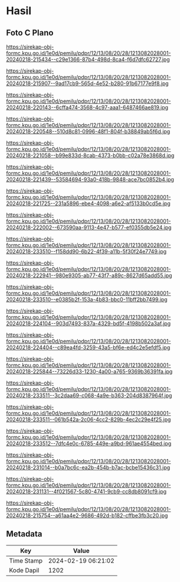 # Hasil

## Foto C Plano

https://sirekap-obj-formc.kpu.go.id/1e0d/pemilu/pdpr/12/13/08/20/28/1213082028001-20240218-215434--c29e1366-87b4-498d-8ca4-f6d7dfc62727.jpg

https://sirekap-obj-formc.kpu.go.id/1e0d/pemilu/pdpr/12/13/08/20/28/1213082028001-20240218-215907--9ad17cb9-565d-4e52-b280-91b67177e9f8.jpg

https://sirekap-obj-formc.kpu.go.id/1e0d/pemilu/pdpr/12/13/08/20/28/1213082028001-20240218-220143--6cffa474-3568-4c97-aaa1-6487466ae819.jpg

https://sirekap-obj-formc.kpu.go.id/1e0d/pemilu/pdpr/12/13/08/20/28/1213082028001-20240218-220548--510d8c81-0996-48f1-804f-b38849ab5f6d.jpg

https://sirekap-obj-formc.kpu.go.id/1e0d/pemilu/pdpr/12/13/08/20/28/1213082028001-20240218-221058--b99e833d-8cab-4373-b0bb-c02a78e3868d.jpg

https://sirekap-obj-formc.kpu.go.id/1e0d/pemilu/pdpr/12/13/08/20/28/1213082028001-20240218-221439--53584694-93a0-418b-9848-ace7bc0852b4.jpg

https://sirekap-obj-formc.kpu.go.id/1e0d/pemilu/pdpr/12/13/08/20/28/1213082028001-20240218-221725--231a5896-ebe4-4098-a6e2-af5133b0cd5e.jpg

https://sirekap-obj-formc.kpu.go.id/1e0d/pemilu/pdpr/12/13/08/20/28/1213082028001-20240218-222002--673590aa-9113-4e47-b577-ef0355db5e24.jpg

https://sirekap-obj-formc.kpu.go.id/1e0d/pemilu/pdpr/12/13/08/20/28/1213082028001-20240218-233510--f158dd90-6b22-4f39-a11b-5f30f24e7749.jpg

https://sirekap-obj-formc.kpu.go.id/1e0d/pemilu/pdpr/12/13/08/20/28/1213082028001-20240218-222941--980e9305-ab77-43f7-a89c-8627d65add55.jpg

https://sirekap-obj-formc.kpu.go.id/1e0d/pemilu/pdpr/12/13/08/20/28/1213082028001-20240218-233510--e0385b2f-153a-4b83-bbc0-11bff2bb7499.jpg

https://sirekap-obj-formc.kpu.go.id/1e0d/pemilu/pdpr/12/13/08/20/28/1213082028001-20240218-224104--903d7493-837a-4329-bd5f-4198b502a3af.jpg

https://sirekap-obj-formc.kpu.go.id/1e0d/pemilu/pdpr/12/13/08/20/28/1213082028001-20240218-224404--c89ea4fd-3259-43a5-bf6e-ed4c2e5efdf5.jpg

https://sirekap-obj-formc.kpu.go.id/1e0d/pemilu/pdpr/12/13/08/20/28/1213082028001-20240218-225844--73226d33-1230-4a00-a765-9369b36391fa.jpg

https://sirekap-obj-formc.kpu.go.id/1e0d/pemilu/pdpr/12/13/08/20/28/1213082028001-20240218-233511--3c2daa69-c068-4a9e-b363-204d8387964f.jpg

https://sirekap-obj-formc.kpu.go.id/1e0d/pemilu/pdpr/12/13/08/20/28/1213082028001-20240218-233511--061b542a-2c06-4cc2-829b-4ec2c29e4f25.jpg

https://sirekap-obj-formc.kpu.go.id/1e0d/pemilu/pdpr/12/13/08/20/28/1213082028001-20240218-233512--7dfc4e0c-6785-449e-a9bd-961ae4554bed.jpg

https://sirekap-obj-formc.kpu.go.id/1e0d/pemilu/pdpr/12/13/08/20/28/1213082028001-20240218-231014--b0a7bc6c-ea2b-454b-b7ac-bcbe15436c31.jpg

https://sirekap-obj-formc.kpu.go.id/1e0d/pemilu/pdpr/12/13/08/20/28/1213082028001-20240218-231131--4f021567-5c80-4741-9cb9-cc8db8091cf9.jpg

https://sirekap-obj-formc.kpu.go.id/1e0d/pemilu/pdpr/12/13/08/20/28/1213082028001-20240218-215754--a61aa4e2-9686-492d-b182-cffbe3fb3c20.jpg


## Metadata

| Key        | Value               |
| ---------- | ------------------- |
| Time Stamp | 2024-02-19 06:21:02 |
| Kode Dapil | 1202                |



